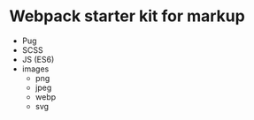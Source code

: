 # Webpack starter kit for markup
* Pug
* SCSS
* JS (ES6)
* images
  * png
  * jpeg
  * webp
  * svg
